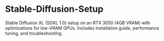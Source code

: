 # Stable-Diffusion-Setup
Stable Diffusion XL (SDXL 1.0) setup on an RTX 3050 (4GB VRAM) with optimizations for low-VRAM GPUs. Includes installation guide, performance tuning, and troubleshooting.
